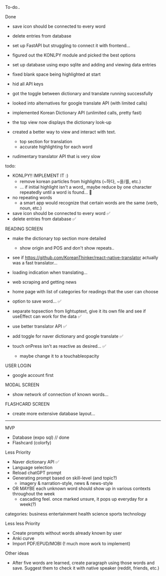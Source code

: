 To-do..

Done
- save icon should be connected to every word
- delete entries from database

- set up FastAPI but struggling to connect it with frontend...
- figured out the KONLPY module and picked the best options

- set up database using expo sqlite and adding and viewing data entries

- fixed blank space being highlighted at start
- hid all API keys
- got the toggle between dictionary and translate running successfully
- looked into alternatives for google translate API (with limited calls)
- implemented Korean Dictionary API (unlimited calls, pretty fast)
- the top view now displays the dictionary look-up

- created a better way to view and interact with text.
    - top section for translation
    - accurate highlighting for each word
- rudimentary translator API that is very slow

todo:

- KONLPY!! IMPLEMENT IT :)
    - remove korean particles from highlights (~하다, ~을/를, etc.)
    - ... if initial highlight isn't a word,, maybe reduce by one character repeatedly until a word is found... 🧨
- no repeating words
     - a smart app would recognize that certain words are the same (verb, noun, etc.)
- save icon should be connected to every word ✅
- delete entries from database ✅

READING SCREEN
- make the dictionary top section more detailed
    - show origin and POS and don't show repeats..
- see if https://github.com/KoreanThinker/react-native-translator actually was a fast translator...
- loading indication when translating...
- web scraping and getting news
- home page with list of categories for readings that the user can choose

- option to save word... ✅
- separate topsection from lightuptext, give it its own file and see if useEffect can work for the data ✅
- use better translator API ✅
- add toggle for naver dictionary and google translate ✅

- touch onPress isn't as reactive as desired... ✅
    - maybe change it to a touchableopacity

USER LOGIN
- google account first

MODAL SCREEN
- show network of connection of known words...  

FLASHCARD SCREEN
- create more extensive database layout...

-----

MVP
- Database (expo sql) // done
- Flashcard (colorfy)

Less Priority
- Naver dictionary API ✅
- Language selection 
- Reload chatGPT prompt
- Generating prompt based on skill-level (and topic?)
    - imagery & narration-style, news & news-style
- OR MAYBE each unknown word should show up in various contexts throughout the week
    - cascading feel. once marked unsure, it pops up everyday for a week(?)

categories: business entertainment health science sports technology

Less less Priority
- Create prompts without words already known by user
- Anki curve
- Import PDF/EPUD/MOBI (! much more work to implement)

Other ideas
- After five words are learned, create paragraph using those words and save. Suggest them to check it with native speaker (reddit, friends, etc.)